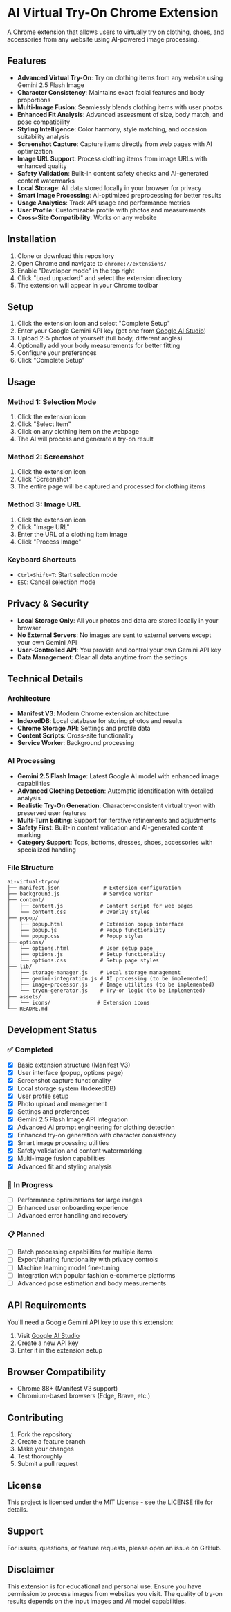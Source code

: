 # AI Virtual Try-On Chrome Extension

A Chrome extension that allows users to virtually try on clothing, shoes, and accessories from any website using AI-powered image processing.

## Features

- **Advanced Virtual Try-On**: Try on clothing items from any website using Gemini 2.5 Flash Image
- **Character Consistency**: Maintains exact facial features and body proportions
- **Multi-Image Fusion**: Seamlessly blends clothing items with user photos
- **Enhanced Fit Analysis**: Advanced assessment of size, body match, and pose compatibility
- **Styling Intelligence**: Color harmony, style matching, and occasion suitability analysis
- **Screenshot Capture**: Capture items directly from web pages with AI optimization
- **Image URL Support**: Process clothing items from image URLs with enhanced quality
- **Safety Validation**: Built-in content safety checks and AI-generated content watermarks
- **Local Storage**: All data stored locally in your browser for privacy
- **Smart Image Processing**: AI-optimized preprocessing for better results
- **Usage Analytics**: Track API usage and performance metrics
- **User Profile**: Customizable profile with photos and measurements
- **Cross-Site Compatibility**: Works on any website

## Installation

1. Clone or download this repository
2. Open Chrome and navigate to `chrome://extensions/`
3. Enable "Developer mode" in the top right
4. Click "Load unpacked" and select the extension directory
5. The extension will appear in your Chrome toolbar

## Setup

1. Click the extension icon and select "Complete Setup"
2. Enter your Google Gemini API key (get one from [Google AI Studio](https://makersuite.google.com/app/apikey))
3. Upload 2-5 photos of yourself (full body, different angles)
4. Optionally add your body measurements for better fitting
5. Configure your preferences
6. Click "Complete Setup"

## Usage

### Method 1: Selection Mode
1. Click the extension icon
2. Click "Select Item"
3. Click on any clothing item on the webpage
4. The AI will process and generate a try-on result

### Method 2: Screenshot
1. Click the extension icon
2. Click "Screenshot"
3. The entire page will be captured and processed for clothing items

### Method 3: Image URL
1. Click the extension icon
2. Click "Image URL"
3. Enter the URL of a clothing item image
4. Click "Process Image"

### Keyboard Shortcuts
- `Ctrl+Shift+T`: Start selection mode
- `ESC`: Cancel selection mode

## Privacy & Security

- **Local Storage Only**: All your photos and data are stored locally in your browser
- **No External Servers**: No images are sent to external servers except your own Gemini API
- **User-Controlled API**: You provide and control your own Gemini API key
- **Data Management**: Clear all data anytime from the settings

## Technical Details

### Architecture
- **Manifest V3**: Modern Chrome extension architecture
- **IndexedDB**: Local database for storing photos and results
- **Chrome Storage API**: Settings and profile data
- **Content Scripts**: Cross-site functionality
- **Service Worker**: Background processing

### AI Processing
- **Gemini 2.5 Flash Image**: Latest Google AI model with enhanced image capabilities
- **Advanced Clothing Detection**: Automatic identification with detailed analysis
- **Realistic Try-On Generation**: Character-consistent virtual try-on with preserved user features
- **Multi-Turn Editing**: Support for iterative refinements and adjustments
- **Safety First**: Built-in content validation and AI-generated content marking
- **Category Support**: Tops, bottoms, dresses, shoes, accessories with specialized handling

### File Structure
```
ai-virtual-tryon/
├── manifest.json              # Extension configuration
├── background.js              # Service worker
├── content/
│   ├── content.js            # Content script for web pages
│   └── content.css           # Overlay styles
├── popup/
│   ├── popup.html            # Extension popup interface
│   ├── popup.js              # Popup functionality
│   └── popup.css             # Popup styles
├── options/
│   ├── options.html          # User setup page
│   ├── options.js            # Setup functionality
│   └── options.css           # Setup page styles
├── lib/
│   ├── storage-manager.js    # Local storage management
│   ├── gemini-integration.js # AI processing (to be implemented)
│   ├── image-processor.js    # Image utilities (to be implemented)
│   └── tryon-generator.js    # Try-on logic (to be implemented)
├── assets/
│   └── icons/               # Extension icons
└── README.md
```

## Development Status

### ✅ Completed
- [x] Basic extension structure (Manifest V3)
- [x] User interface (popup, options page)
- [x] Screenshot capture functionality
- [x] Local storage system (IndexedDB)
- [x] User profile setup
- [x] Photo upload and management
- [x] Settings and preferences
- [x] Gemini 2.5 Flash Image API integration
- [x] Advanced AI prompt engineering for clothing detection
- [x] Enhanced try-on generation with character consistency
- [x] Smart image processing utilities
- [x] Safety validation and content watermarking
- [x] Multi-image fusion capabilities
- [x] Advanced fit and styling analysis

### 🚧 In Progress
- [ ] Performance optimizations for large images
- [ ] Enhanced user onboarding experience
- [ ] Advanced error handling and recovery

### 📋 Planned
- [ ] Batch processing capabilities for multiple items
- [ ] Export/sharing functionality with privacy controls
- [ ] Machine learning model fine-tuning
- [ ] Integration with popular fashion e-commerce platforms
- [ ] Advanced pose estimation and body measurements

## API Requirements

You'll need a Google Gemini API key to use this extension:

1. Visit [Google AI Studio](https://makersuite.google.com/app/apikey)
2. Create a new API key
3. Enter it in the extension setup

## Browser Compatibility

- Chrome 88+ (Manifest V3 support)
- Chromium-based browsers (Edge, Brave, etc.)

## Contributing

1. Fork the repository
2. Create a feature branch
3. Make your changes
4. Test thoroughly
5. Submit a pull request

## License

This project is licensed under the MIT License - see the LICENSE file for details.

## Support

For issues, questions, or feature requests, please open an issue on GitHub.

## Disclaimer

This extension is for educational and personal use. Ensure you have permission to process images from websites you visit. The quality of try-on results depends on the input images and AI model capabilities.
